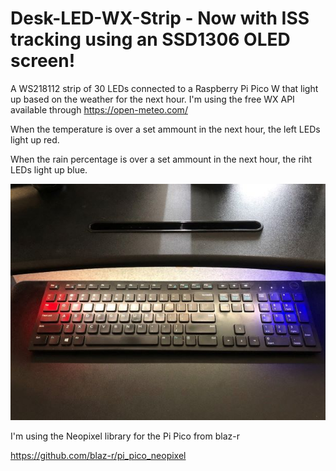 # Desk-LED-WX-Strip - Now with ISS tracking using an SSD1306 OLED screen!

A WS218112 strip of 30 LEDs connected to a Raspberry Pi Pico W that light up based on the weather for the next hour.
I'm using the free WX API available through https://open-meteo.com/

When the temperature is over a set ammount in the next hour, the left LEDs light up red.

When the rain percentage is over a set ammount in the next hour, the riht LEDs light up blue.

!["In Use"](/images/inuse.jpg)

I'm using the Neopixel library for the Pi Pico from blaz-r

https://github.com/blaz-r/pi_pico_neopixel
